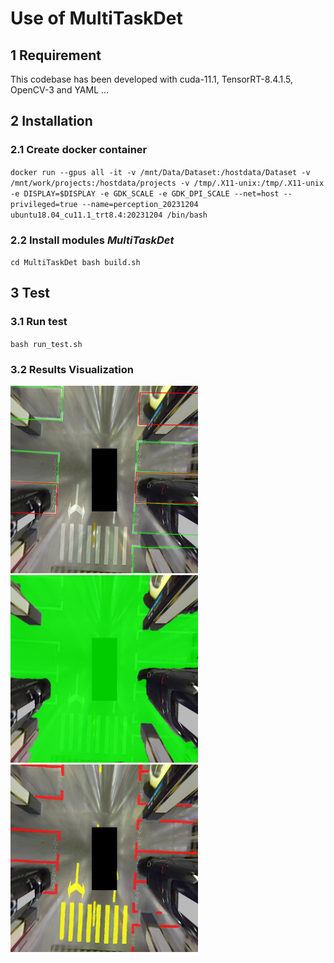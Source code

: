# Use of MultiTaskDet

## 1 Requirement
This codebase has been developed with cuda-11.1, TensorRT-8.4.1.5, OpenCV-3 and YAML ...

## 2 Installation
### 2.1 Create docker container
`docker run --gpus all -it -v /mnt/Data/Dataset:/hostdata/Dataset -v /mnt/work/projects:/hostdata/projects -v /tmp/.X11-unix:/tmp/.X11-unix -e DISPLAY=$DISPLAY -e GDK_SCALE -e GDK_DPI_SCALE --net=host --privileged=true --name=perception_20231204 ubuntu18.04_cu11.1_trt8.4:20231204 /bin/bash`

### 2.2 Install modules *MultiTaskDet*
`
cd MultiTaskDet
bash build.sh
`

## 3 Test
### 3.1 Run test
`
bash run_test.sh
`
### 3.2 Results Visualization
<div align=left><img src="./test/out_det.jpg" width=300 height=300>
<div align=left><img src="./test/out_da.jpg" width=300 height=300>
<div align=left><img src="./test/out_ll.jpg" width=300 height=300>


